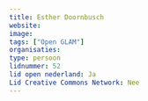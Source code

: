 ```yaml
---
title: Esther Doornbusch
website: 
image: 
tags: ["Open GLAM"]
organisaties:
type: persoon
lidnummer: 52
lid open nederland: Ja
Lid Creative Commons Network: Nee
---
```


